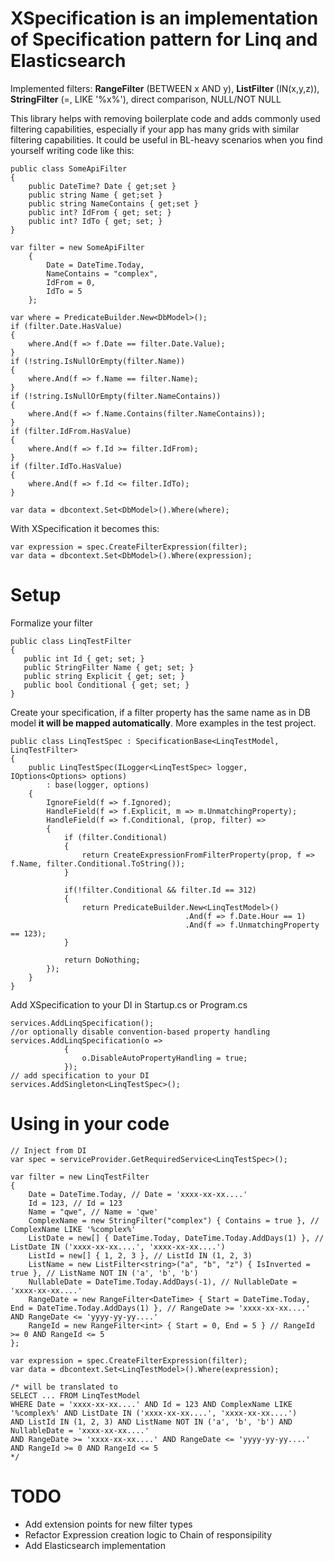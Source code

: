 # XSpecification is an implementation of Specification pattern for Linq and Elasticsearch
Implemented filters: **RangeFilter** (BETWEEN x AND y), **ListFilter** (IN(x,y,z)), **StringFilter** (=, LIKE '%x%'), direct comparison, NULL/NOT NULL

This library helps with removing boilerplate code and adds commonly used filtering capabilities, especially if your app has many grids with similar filtering capabilities.
It could be useful in BL-heavy scenarios when you find yourself writing code like this:
```Csharp
public class SomeApiFilter
{
    public DateTime? Date { get;set }
    public string Name { get;set }
    public string NameContains { get;set }
    public int? IdFrom { get; set; }
    public int? IdTo { get; set; }
}

var filter = new SomeApiFilter
    {
        Date = DateTime.Today,
        NameContains = "complex",
        IdFrom = 0,
        IdTo = 5
    };

var where = PredicateBuilder.New<DbModel>();
if (filter.Date.HasValue)
{
    where.And(f => f.Date == filter.Date.Value);
}
if (!string.IsNullOrEmpty(filter.Name))
{
    where.And(f => f.Name == filter.Name);
}
if (!string.IsNullOrEmpty(filter.NameContains))
{
    where.And(f => f.Name.Contains(filter.NameContains));
}
if (filter.IdFrom.HasValue)
{
    where.And(f => f.Id >= filter.IdFrom);
}
if (filter.IdTo.HasValue)
{
    where.And(f => f.Id <= filter.IdTo);
}

var data = dbcontext.Set<DbModel>().Where(where);
```
With XSpecification it becomes this:
```Csharp
var expression = spec.CreateFilterExpression(filter);
var data = dbcontext.Set<DbModel>().Where(expression);
```


# Setup
Formalize your filter
```Csharp
public class LinqTestFilter
{
   public int Id { get; set; }
   public StringFilter Name { get; set; }
   public string Explicit { get; set; }
   public bool Conditional { get; set; }
}
```
Create your specification, if a filter property has the same name as in DB model **it will be mapped automatically**.
More examples in the test project.

```Csharp
public class LinqTestSpec : SpecificationBase<LinqTestModel, LinqTestFilter>
{
    public LinqTestSpec(ILogger<LinqTestSpec> logger, IOptions<Options> options)
        : base(logger, options)
    {
        IgnoreField(f => f.Ignored);
        HandleField(f => f.Explicit, m => m.UnmatchingProperty);
        HandleField(f => f.Conditional, (prop, filter) =>
        {
            if (filter.Conditional)
            {
                return CreateExpressionFromFilterProperty(prop, f => f.Name, filter.Conditional.ToString());
            }

            if(!filter.Conditional && filter.Id == 312)
            {
                return PredicateBuilder.New<LinqTestModel>()
                                       .And(f => f.Date.Hour == 1)
                                       .And(f => f.UnmatchingProperty == 123);
            }

            return DoNothing;
        });
    }
}
```

Add XSpecification to your DI in Startup.cs or Program.cs
```Csharp
services.AddLinqSpecification();
//or optionally disable convention-based property handling
services.AddLinqSpecification(o =>
            {
                o.DisableAutoPropertyHandling = true;
            });
// add specification to your DI
services.AddSingleton<LinqTestSpec>();
```

# Using in your code
```Csharp
// Inject from DI
var spec = serviceProvider.GetRequiredService<LinqTestSpec>();

var filter = new LinqTestFilter
{
    Date = DateTime.Today, // Date = 'xxxx-xx-xx....'
    Id = 123, // Id = 123
    Name = "qwe", // Name = 'qwe'
    ComplexName = new StringFilter("complex") { Contains = true }, // ComplexName LIKE '%complex%'
    ListDate = new[] { DateTime.Today, DateTime.Today.AddDays(1) }, // ListDate IN ('xxxx-xx-xx....', 'xxxx-xx-xx....')
    ListId = new[] { 1, 2, 3 }, // ListId IN (1, 2, 3)
    ListName = new ListFilter<string>("a", "b", "z") { IsInverted = true }, // ListName NOT IN ('a', 'b', 'b')
    NullableDate = DateTime.Today.AddDays(-1), // NullableDate = 'xxxx-xx-xx....'
    RangeDate = new RangeFilter<DateTime> { Start = DateTime.Today, End = DateTime.Today.AddDays(1) }, // RangeDate >= 'xxxx-xx-xx....' AND RangeDate <= 'yyyy-yy-yy....'
    RangeId = new RangeFilter<int> { Start = 0, End = 5 } // RangeId >= 0 AND RangeId <= 5
};

var expression = spec.CreateFilterExpression(filter);
var data = dbcontext.Set<LinqTestModel>().Where(expression);

/* will be translated to
SELECT ... FROM LinqTestModel
WHERE Date = 'xxxx-xx-xx....' AND Id = 123 AND ComplexName LIKE '%complex%' AND ListDate IN ('xxxx-xx-xx....', 'xxxx-xx-xx....')
AND ListId IN (1, 2, 3) AND ListName NOT IN ('a', 'b', 'b') AND NullableDate = 'xxxx-xx-xx....'
AND RangeDate >= 'xxxx-xx-xx....' AND RangeDate <= 'yyyy-yy-yy....' AND RangeId >= 0 AND RangeId <= 5
*/

```

# TODO
* Add extension points for new filter types
* Refactor Expression creation logic to Chain of responsipility
* Add Elasticsearch implementation
